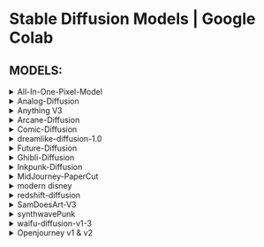 # Stable Diffusion Models | Google Colab

## MODELS:

<details><summary>All-In-One-Pixel-Model</summary>

[All-In-One-Pixel-Model](https://huggingface.co/PublicPrompts/All-In-One-Pixel-Model)

*Stable Diffusion model trained using dreambooth to create pixel art, in 2 styles the sprite art can be used with the trigger word "pixelsprite" the scene art can be used with the trigger word "16bitscene"*

<img src="https://s3.amazonaws.com/moonup/production/uploads/1668023237949-63507e5e18a4f616c9dfba19.png" width="50%" height="50%">
<img src="https://s3.amazonaws.com/moonup/production/uploads/1668023239268-63507e5e18a4f616c9dfba19.png" width="50%" height="50%">
<img src="https://s3.amazonaws.com/moonup/production/uploads/1668023243346-63507e5e18a4f616c9dfba19.png" width="50%" height="50%">
<img src="https://s3.amazonaws.com/moonup/production/uploads/1668023243698-63507e5e18a4f616c9dfba19.png" width="50%" height="50%">

</details>

<details><summary>Analog-Diffusion</summary>

[Analog-Diffusion](https://huggingface.co/wavymulder/Analog-Diffusion)

*This is a dreambooth model trained on a diverse set of analog photographs.*

![](https://huggingface.co/wavymulder/Analog-Diffusion/resolve/main/images/page1.jpg)

</details>

<details><summary>Anything V3</summary>

[Anything V3](https://huggingface.co/Linaqruf/anything-v3.0)

*Welcome to Anything V3 - a latent diffusion model for weebs. This model is intended to produce high-quality, highly detailsed anime style with just a few prompts. Like other anime-style Stable Diffusion models, it also supports danbooru tags to generate images.*

<img src="https://huggingface.co/Linaqruf/anything-v3.0/resolve/main/1girl.png" width="50%" height="50%">
<img src="https://huggingface.co/Linaqruf/anything-v3.0/resolve/main/1boy.png" width="50%" height="50%">
<img src="https://huggingface.co/Linaqruf/anything-v3.0/resolve/main/scenery.png" width="50%" height="50%">

</details>

<details><summary>Arcane-Diffusion</summary>

[Arcane-Diffusion](https://huggingface.co/nitrosocke/Arcane-Diffusion)

*This is the fine-tuned Stable Diffusion model trained on images from the TV Show Arcane. Use the tokens arcane style in your prompts for the effect.*

<img src="https://huggingface.co/nitrosocke/Arcane-Diffusion/resolve/main/arcane-v3-samples-01.jpg" width="50%" height="50%">
<img src="https://huggingface.co/nitrosocke/Arcane-Diffusion/resolve/main/arcane-v3-samples-02.jpg" width="50%" height="50%">

</details>

<details><summary>Comic-Diffusion</summary>

[Comic-Diffusion](https://huggingface.co/ogkalu/Comic-Diffusion)

*Trained on 6 styles at once, it allows anyone to create unique but consistent styles by mixing any number of the tokens. Even changing the order of the same list influences results so there's a lot to experiment with here. This was created so anyone could create their comic projects with ease and flexibility. It is the culmination of all my experimentation with dreambooth thus far.*

<img src="https://huggingface.co/ogkalu/Comic-Diffusion/resolve/main/V2gen1.jpg" width="50%" height="50%">
<img src="https://huggingface.co/ogkalu/Comic-Diffusion/resolve/main/V2gen2.jpg" width="50%" height="50%">
<img src="https://huggingface.co/ogkalu/Comic-Diffusion/resolve/main/V2gen3.jpg" width="50%" height="50%">
<img src="https://huggingface.co/ogkalu/Comic-Diffusion/resolve/main/V2gen4.jpg" width="50%" height="50%">

</details>

<details><summary>dreamlike-diffusion-1.0</summary>

[dreamlike-diffusion-1.0](https://huggingface.co/dreamlike-art/dreamlike-diffusion-1.0)

*Dreamlike Diffusion 1.0 is SD 1.5 fine tuned on high quality art, made by dreamlike.art.*

<img src="https://huggingface.co/dreamlike-art/dreamlike-diffusion-1.0/resolve/main/preview.jpg" width="50%" height="50%">
<img src="https://huggingface.co/dreamlike-art/dreamlike-diffusion-1.0/resolve/main/1.jpg" width="50%" height="50%">
<img src="https://huggingface.co/dreamlike-art/dreamlike-diffusion-1.0/resolve/main/2.jpg" width="50%" height="50%">

</details>

<details><summary>Future-Diffusion</summary>

[Future-Diffusion](https://huggingface.co/nitrosocke/Future-Diffusion)

*This is the fine-tuned Stable Diffusion 2.0 model trained on high quality 3D images with a futuristic Sci-Fi theme*

<img src="https://huggingface.co/nitrosocke/Future-Diffusion/resolve/main/images/future-diffusion-samples01s.png" width="50%" height="50%">
<img src="https://huggingface.co/nitrosocke/Future-Diffusion/resolve/main/images/future-diffusion-samples02s.png" width="50%" height="50%">
<img src="https://huggingface.co/nitrosocke/Future-Diffusion/resolve/main/images/future-diffusion-samples03s.png" width="50%" height="50%">

</details>

<details><summary>Ghibli-Diffusion</summary>

[Ghibli-Diffusion](https://huggingface.co/nitrosocke/Ghibli-Diffusion)

*This is the fine-tuned Stable Diffusion model trained on images from modern anime feature films from Studio Ghibli. Use the tokens ghibli style in your prompts for the effect.*

<img src="https://huggingface.co/nitrosocke/Ghibli-Diffusion/resolve/main/images/ghibli-diffusion-samples-01s.jpg" width="50%" height="50%">
<img src="https://huggingface.co/nitrosocke/Ghibli-Diffusion/resolve/main/images/ghibli-diffusion-samples-02s.jpg" width="50%" height="50%">
<img src="https://huggingface.co/nitrosocke/Ghibli-Diffusion/resolve/main/images/ghibli-diffusion-samples-03s.jpg" width="50%" height="50%">
<img src="https://huggingface.co/nitrosocke/Ghibli-Diffusion/resolve/main/images/ghibli-diffusion-samples-04s.jpg" width="50%" height="50%">

</details>

<details><summary>Inkpunk-Diffusion</summary>

[Inkpunk-Diffusion](https://huggingface.co/Envvi/Inkpunk-Diffusion)

<img src="https://huggingface.co/Envvi/Inkpunk-Diffusion/resolve/main/inkpunk-v2-samples-1.png" width="50%" height="50%">
<img src="https://huggingface.co/Envvi/Inkpunk-Diffusion/resolve/main/inkpunk-v2-samples-2.png" width="50%" height="50%">

</details>

<details><summary>MidJourney-PaperCut</summary>

[MidJourney-PaperCut](https://huggingface.co/ShadoWxShinigamI/MidJourney-PaperCut)

<img src="https://s3.amazonaws.com/moonup/production/uploads/1668139335005-633a520aecbd8b19357b4806.png" width="50%" height="50%">
<img src="https://s3.amazonaws.com/moonup/production/uploads/1668139335006-633a520aecbd8b19357b4806.png" width="50%" height="50%">
<img src="https://s3.amazonaws.com/moonup/production/uploads/1668139825214-633a520aecbd8b19357b4806.png" width="50%" height="50%">
<img src="https://s3.amazonaws.com/moonup/production/uploads/1668139380714-633a520aecbd8b19357b4806.png" width="50%" height="50%">

</details>

<details><summary>modern disney</summary>

[mo-di-diffusion](https://huggingface.co/nitrosocke/mo-di-diffusion)


<img src="https://huggingface.co/nitrosocke/mo-di-diffusion/resolve/main/modi-samples-01s.jpg" width="50%" height="50%">
<img src="https://huggingface.co/nitrosocke/mo-di-diffusion/resolve/main/modi-samples-02s.jpg" width="50%" height="50%">
<img src="https://huggingface.co/nitrosocke/mo-di-diffusion/resolve/main/modi-samples-03s.jpg" width="50%" height="50%">

</details>

<details><summary>redshift-diffusion</summary>

[redshift-diffusion](https://huggingface.co/nitrosocke/redshift-diffusion)

<img src="https://huggingface.co/nitrosocke/redshift-diffusion/resolve/main/images/redshift-diffusion-samples-01s.jpg" width="50%" height="50%">
<img src="https://huggingface.co/nitrosocke/redshift-diffusion/resolve/main/images/redshift-diffusion-samples-02s.jpg" width="50%" height="50%">

</details>

<details><summary>SamDoesArt-V3</summary>

[SamDoesArt-V3](https://huggingface.co/Sandro-Halpo/SamDoesArt-V3)

<img src="https://preview.redd.it/yzerhd63zc3a1.png?width=1536&format=png&auto=webp&s=e96c52b5b2b6a76759fb3d175a56942311415381" width="50%" height="50%">
<img src="https://preview.redd.it/s1kne394zc3a1.png?width=1920&format=png&auto=webp&s=5243ba990972f01b8e0dd88abde5ef92c48b94ce" width="50%" height="50%">
<img src="https://preview.redd.it/ydkm2f06zc3a1.png?width=1920&format=png&auto=webp&s=d5fa22c4cda9572e6a8cc4059b12f869b6de86ad" width="50%" height="50%">
<img src="https://preview.redd.it/9tf07x07zc3a1.png?width=1920&format=png&auto=webp&s=3911ce4c016c7758d354f62423fbf4f9f5e7c6dc" width="50%" height="50%">

</details>

<details><summary>synthwavePunk</summary>

[synthwavePunk](https://huggingface.co/zipp425/synthwavePunk)

<img src="https://huggingface.co/zipp425/synthwavePunk/resolve/main/example.jpg" width="50%" height="50%">

</details>

<details><summary>waifu-diffusion-v1-3</summary>

[waifu-diffusion-v1-3](https://huggingface.co/hakurei/waifu-diffusion-v1-3)

<img src="https://user-images.githubusercontent.com/26317155/194690164-63b1fd89-8641-40d8-b5fd-a0dc7f71876d.png" width="50%" height="50%">
<img src="https://user-images.githubusercontent.com/26317155/194690196-8da73f2a-039d-4349-8b08-e24e8fd20959.png" width="50%" height="50%">
<img src="https://user-images.githubusercontent.com/26317155/194690362-ae3914aa-d192-47d4-9e43-9d87c026b8ef.png" width="50%" height="50%">
<img src="https://user-images.githubusercontent.com/26317155/194689831-d16ce6e7-84f1-4b15-af51-327683637552.png" width="50%" height="50%">

</details>

<details><summary>Openjourney v1 & v2</summary>

[OpenJourney v1 & v2](https://huggingface.co/prompthero/openjourney)

<img src="https://s3.amazonaws.com/moonup/production/uploads/1667904587623-63265d019f9d19bfd4f45031.png" width="50%" height="50%">
<img src="https://s3.amazonaws.com/moonup/production/uploads/1667904587609-63265d019f9d19bfd4f45031.png" width="50%" height="50%">
<img src="https://s3.amazonaws.com/moonup/production/uploads/1667904587646-63265d019f9d19bfd4f45031.png" width="50%" height="50%">
<img src="https://s3.amazonaws.com/moonup/production/uploads/1667904587642-63265d019f9d19bfd4f45031.png" width="50%" height="50%">

</details>